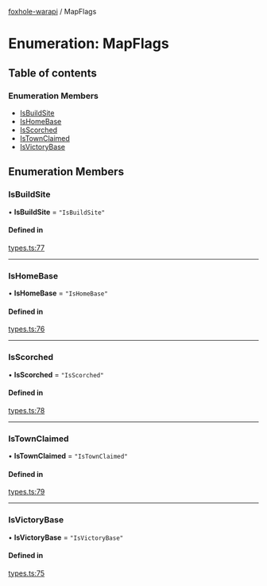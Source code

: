 [foxhole-warapi](../README.md) / MapFlags

# Enumeration: MapFlags

## Table of contents

### Enumeration Members

- [IsBuildSite](MapFlags.md#isbuildsite)
- [IsHomeBase](MapFlags.md#ishomebase)
- [IsScorched](MapFlags.md#isscorched)
- [IsTownClaimed](MapFlags.md#istownclaimed)
- [IsVictoryBase](MapFlags.md#isvictorybase)

## Enumeration Members

### IsBuildSite

• **IsBuildSite** = ``"IsBuildSite"``

#### Defined in

[types.ts:77](https://github.com/art0rz/foxhole-warapi/blob/036ec6a/src/types.ts#L77)

___

### IsHomeBase

• **IsHomeBase** = ``"IsHomeBase"``

#### Defined in

[types.ts:76](https://github.com/art0rz/foxhole-warapi/blob/036ec6a/src/types.ts#L76)

___

### IsScorched

• **IsScorched** = ``"IsScorched"``

#### Defined in

[types.ts:78](https://github.com/art0rz/foxhole-warapi/blob/036ec6a/src/types.ts#L78)

___

### IsTownClaimed

• **IsTownClaimed** = ``"IsTownClaimed"``

#### Defined in

[types.ts:79](https://github.com/art0rz/foxhole-warapi/blob/036ec6a/src/types.ts#L79)

___

### IsVictoryBase

• **IsVictoryBase** = ``"IsVictoryBase"``

#### Defined in

[types.ts:75](https://github.com/art0rz/foxhole-warapi/blob/036ec6a/src/types.ts#L75)
